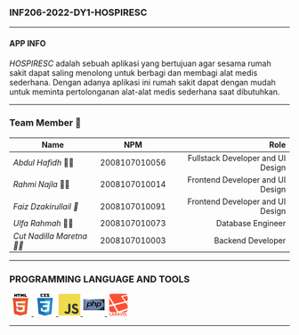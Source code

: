 ### INF206-2022-DY1-HOSPIRESC
<hr>

<h4> APP INFO </h4>
<p><em>HOSPIRESC</em> adalah sebuah aplikasi yang bertujuan agar sesama rumah sakit dapat saling menolong untuk berbagi dan membagi alat medis sederhana. Dengan adanya aplikasi ini
rumah sakit dapat dengan mudah untuk meminta pertolonganan alat-alat medis sederhana saat dibutuhkan.</p>
<hr>

  
### Team Member 🥇
  
  | Name        | NPM           | Role |
| ------------- |:-------------:| -----:|
| <em>Abdul Hafidh</em> 👨‍🚀      | 2008107010056 | Fullstack Developer and UI Design |
| <em>Rahmi Najla</em> 💁‍♀️| 2008107010014      |   Frontend Developer and UI Design |
| <em>Faiz Dzakirullail 👨 </em>      | 2008107010091      |  Frontend Developer and UI Design |
| <em> Ulfa Rahmah </em>  🏄‍♀️  |  2008107010073       |  Database Engineer     |
| <em> Cut Nadilla Maretna 👩‍🔧  </em>         |   2008107010003          |  Backend Developer         |
<hr>

### PROGRAMMING LANGUAGE AND TOOLS
<p align="left"><a href="https://www.w3.org/html/" target="_blank"> <img src="https://raw.githubusercontent.com/devicons/devicon/master/icons/html5/html5-original-wordmark.svg" alt="html5" width="40" height="40"/> </a> <a href="https://www.w3schools.com/css/" target="_blank"> <img src="https://raw.githubusercontent.com/devicons/devicon/master/icons/css3/css3-original-wordmark.svg" alt="css3" width="40" height="40"/> </a> 
<a href="https://developer.mozilla.org/en-US/docs/Web/JavaScript" target="_blank"> <img src="https://raw.githubusercontent.com/devicons/devicon/master/icons/javascript/javascript-original.svg" alt="javascript" width="40" height="40"/> <a href="https://www.php.net" target="_blank"> <img src="https://raw.githubusercontent.com/devicons/devicon/master/icons/php/php-original.svg" alt="php" width="40" height="40"/> </a> <a href="https://laravel.com/" target="_blank"> <img src="https://raw.githubusercontent.com/devicons/devicon/master/icons/laravel/laravel-plain-wordmark.svg" alt="laravel" width="40" height="40"/> </a>
 <hr>
